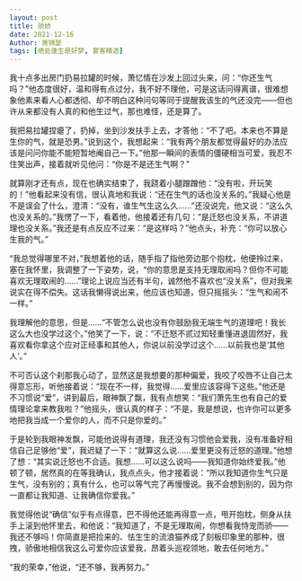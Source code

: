 ```yaml
---
layout: post
title: 骄娇
date: 2021-12-16
Author: 萧锦瑟
tags: [绝处逢生是好梦, 宴客精选]
---
```


我十点多出房门扔易拉罐的时候，萧忆情在沙发上回过头来，问：“你还生气吗？”他态度很好，温和得有点过分，我不好不理他，可是这话问得离谱，很难想象他素来看人心都透彻、却不明白这种问句等同于提醒我该生的气还没完——但也许从来都没有人真的和他生过气，那也难怪，还是算了。

我把易拉罐捏瘪了，扔掉，坐到沙发扶手上去，才答他：“不了吧。本来也不算是生你的气，就是恐男。”说到这个，我想起来：“我有两个朋友都觉得最好的办法应该是问问你能不能短暂地阉自己一下。”他那一瞬间的表情的僵硬相当可爱，我忍不住笑出声，接着就听见他问：“你是不是还生气啊？”

就算刚才还有点，现在也确实结束了，我跷着小腿蹭蹭他：“没有啦，开玩笑的！”他看起来没有信，很认真地和我说：“还在生气的话也没关系的。”我疑心他是不是误会了什么，澄清：“没有，谁生气生这么久……”还没说完，他又说：“这么久也没关系的。”我愣了一下，看着他，他接着还有几句：“是迁怒也没关系，不讲道理也没关系。”我还是有点反应不过来：“是这样吗？”他点头，补充：“你可以放心生我的气。”

“我总觉得哪里不对，”我想着他的话，随手指了指他旁边那个抱枕，他便拎过来，塞在我怀里，我调整了一下姿势，说，“你的意思是支持无理取闹吗？但你不可能喜欢无理取闹的……”理论上说应当还有半句，诚然他不喜欢也“没关系”，但对我来说实在得不偿失。这话我懒得说出来，他应该也知道，但只摇摇头：“生气和闹不一样。”

我理解他的意思，但是……“不管怎么说也没有你鼓励我无端生气的道理吧！我长这么大也没学过这个。”他笑了一下，说：“不迁怒不贰过知轻重懂进退固然好，我喜欢看你拿这个应对正经事和其他人，你说以前没学过这个……以前我也是‘其他人’。”

不可否认这个刹那我心动了，显然这是我想要的那种偏爱，我咬了咬唇不让自己太得意忘形，听他接着说：“现在不一样，我觉得……爱里应该容得下这些。”他还是不习惯说“爱”，讲到最后，眼神飘了飘，我有点想笑：“我们萧先生也有自己的爱情理论拿来教我啦？”他摇头，很认真的样子：“不是，我是想说，也许你可以更多地把我当成一个爱你的人，而不只是你爱的。”

于是轮到我眼神发飘，可能他说得有道理，我还没有习惯他会爱我，没有准备好相信自己足够他“爱”，我迟疑了一下：“就算这么说……爱里更没有迁怒的道理。”他想了想：“其实说迁怒也不合适。我想……可以这么说吗——我知道你始终爱我。”他顿了顿，居然真的在等我确认，我点点头，他才接着说：“所以我知道你生气只是生气，没有别的；真有什么，也可以等气完了再慢慢说。我不会想到别的，因为你一直都让我知道、让我确信你爱我。”

我觉得他说“确信”似乎有点得意，巴不得他还能再得意一点，甩开抱枕，侧身从扶手上滚到他怀里去，和他说：“我知道了，不是无理取闹，你想看我恃宠而骄——我还不够吗！你简直是把捡来的、怯生生的流浪猫养成了刻板印象里的那种，很拽，骄傲地相信我这么可爱你应该爱我，昂着头巡视领地，敢去任何地方。”

“我的荣幸，”他说，“还不够，我再努力。”

<br>
<br>
  
